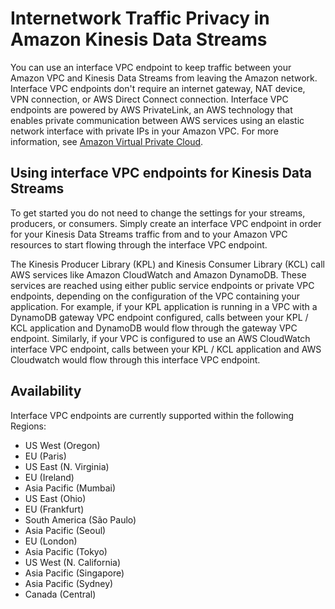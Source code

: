 # Internetwork Traffic Privacy in Amazon Kinesis Data Streams<a name="vpc"></a>

You can use an interface VPC endpoint to keep traffic between your Amazon VPC and Kinesis Data Streams from leaving the Amazon network\. Interface VPC endpoints don't require an internet gateway, NAT device, VPN connection, or AWS Direct Connect connection\. Interface VPC endpoints are powered by AWS PrivateLink, an AWS technology that enables private communication between AWS services using an elastic network interface with private IPs in your Amazon VPC\. For more information, see [Amazon Virtual Private Cloud](http://docs.aws.amazon.com/AmazonVPC/latest/UserGuide/VPC_Introduction.html)\. 

## Using interface VPC endpoints for Kinesis Data Streams<a name="using-interface-vpc-endpoints"></a>

To get started you do not need to change the settings for your streams, producers, or consumers\. Simply create an interface VPC endpoint in order for your Kinesis Data Streams traffic from and to your Amazon VPC resources to start flowing through the interface VPC endpoint\. 

The Kinesis Producer Library \(KPL\) and Kinesis Consumer Library \(KCL\) call AWS services like Amazon CloudWatch and Amazon DynamoDB\. These services are reached using either public service endpoints or private VPC endpoints, depending on the configuration of the VPC containing your application\. For example, if your KPL application is running in a VPC with a DynamoDB gateway VPC endpoint configured, calls between your KPL / KCL application and DynamoDB would flow through the gateway VPC endpoint\. Similarly, if your VPC is configured to use an AWS CloudWatch interface VPC endpoint, calls between your KPL / KCL application and AWS Cloudwatch would flow through this interface VPC endpoint\. 

## Availability<a name="availability"></a>

Interface VPC endpoints are currently supported within the following Regions:
+ US West \(Oregon\)
+ EU \(Paris\)
+ US East \(N\. Virginia\)
+ EU \(Ireland\)
+ Asia Pacific \(Mumbai\)
+ US East \(Ohio\)
+ EU \(Frankfurt\)
+ South America \(São Paulo\)
+ Asia Pacific \(Seoul\)
+ EU \(London\)
+ Asia Pacific \(Tokyo\)
+ US West \(N\. California\)
+ Asia Pacific \(Singapore\)
+ Asia Pacific \(Sydney\)
+ Canada \(Central\)